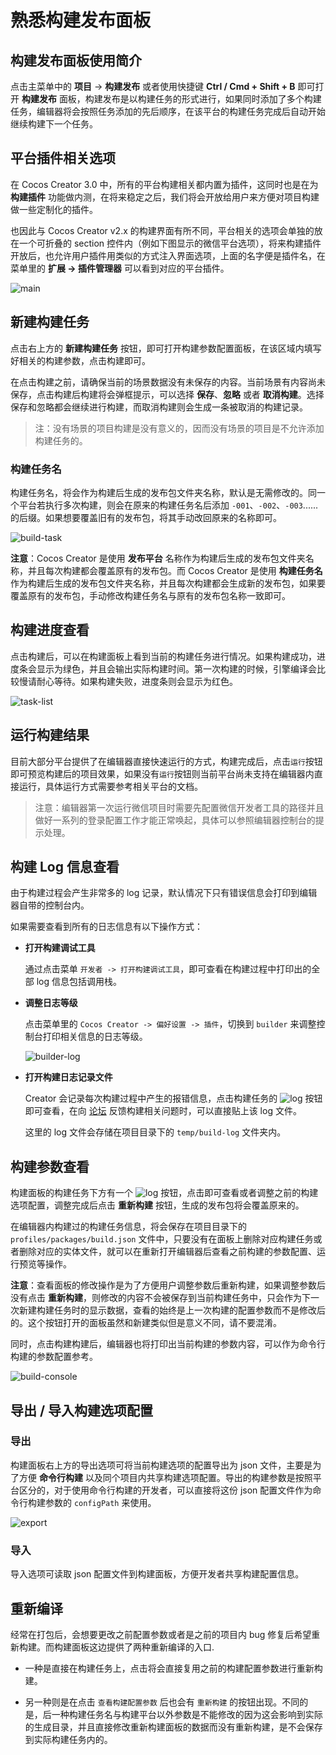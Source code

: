 # 熟悉构建发布面板

## 构建发布面板使用简介

点击主菜单中的 **项目** -> **构建发布** 或者使用快捷键 **Ctrl / Cmd + Shift + B** 即可打开 **构建发布** 面板，构建发布是以构建任务的形式进行，如果同时添加了多个构建任务，编辑器将会按照任务添加的先后顺序，在该平台的构建任务完成后自动开始继续构建下一个任务。

## 平台插件相关选项

在 Cocos Creator 3.0 中，所有的平台构建相关都内置为插件，这同时也是在为 **构建插件** 功能做内测，在将来稳定之后，我们将会开放给用户来方便对项目构建做一些定制化的插件。

也因此与 Cocos Creator v2.x 的构建界面有所不同，平台相关的选项会单独的放在一个可折叠的 section 控件内（例如下图显示的微信平台选项），将来构建插件开放后，也允许用户插件用类似的方式注入界面选项，上面的名字便是插件名，在菜单里的 **扩展 -> 插件管理器** 可以看到对应的平台插件。

![main](build-panel/main.jpg)

## 新建构建任务

点击右上方的 **新建构建任务** 按钮，即可打开构建参数配置面板，在该区域内填写好相关的构建参数，点击构建即可。

在点击构建之前，请确保当前的场景数据没有未保存的内容。当前场景有内容尚未保存，点击构建后构建将会弹框提示，可以选择 **保存**、**忽略** 或者 **取消构建**。选择保存和忽略都会继续进行构建，而取消构建则会生成一条被取消的构建记录。

> 注：没有场景的项目构建是没有意义的，因而没有场景的项目是不允许添加构建任务的。

### 构建任务名

构建任务名，将会作为构建后生成的发布包文件夹名称，默认是无需修改的。同一个平台若执行多次构建，则会在原来的构建任务名后添加 `-001`、`-002`、`-003`...... 的后缀。如果想要覆盖旧有的发布包，将其手动改回原来的名称即可。

![build-task](build-panel/build-task.jpg)

**注意**：Cocos Creator 是使用 **发布平台** 名称作为构建后生成的发布包文件夹名称，并且每次构建都会覆盖原有的发布包。而 Cocos Creator 是使用 **构建任务名** 作为构建后生成的发布包文件夹名称，并且每次构建都会生成新的发布包，如果要覆盖原有的发布包，手动修改构建任务名与原有的发布包名称一致即可。

## 构建进度查看

点击构建后，可以在构建面板上看到当前的构建任务进行情况。如果构建成功，进度条会显示为绿色，并且会输出实际构建时间。第一次构建的时候，引擎编译会比较慢请耐心等待。如果构建失败，进度条则会显示为红色。

![task-list](build-panel/task-list.jpg)

## 运行构建结果

目前大部分平台提供了在编辑器直接快速运行的方式，构建完成后，点击`运行`按钮即可预览构建后的项目效果，如果没有`运行`按钮则当前平台尚未支持在编辑器内直接运行，具体运行方式需要参考相关平台的文档。

> 注意：编辑器第一次运行微信项目时需要先配置微信开发者工具的路径并且做好一系列的登录配置工作才能正常唤起，具体可以参照编辑器控制台的提示处理。

## 构建 Log 信息查看

由于构建过程会产生非常多的 log 记录，默认情况下只有错误信息会打印到编辑器自带的控制台内。

如果需要查看到所有的日志信息有以下操作方式：

- **打开构建调试工具**

    通过点击菜单 `开发者 -> 打开构建调试工具`，即可查看在构建过程中打印出的全部 log 信息包括调用栈。

- **调整日志等级**

    点击菜单里的 `Cocos Creator -> 偏好设置 -> 插件`，切换到 `builder` 来调整控制台打印相关信息的日志等级。

    ![builder-log](./build-panel/builder-log.jpg)

- **打开构建日志记录文件**

    Creator 会记录每次构建过程中产生的报错信息，点击构建任务的 ![log](build-panel/log.jpg) 按钮即可查看，在向  [论坛](https://forum.cocos.org/c/3D) 反馈构建相关问题时，可以直接贴上该 log 文件。

    这里的 log 文件会存储在项目目录下的 `temp/build-log` 文件夹内。

## 构建参数查看

构建面板的构建任务下方有一个 ![log](build-panel/view_build_parameter.png) 按钮，点击即可查看或者调整之前的构建选项配置，调整完成后点击 **重新构建** 按钮，生成的发布包将会覆盖原来的。

在编辑器内构建过的构建任务信息，将会保存在项目目录下的 `profiles/packages/build.json` 文件中，只要没有在面板上删除对应构建任务或者删除对应的实体文件，就可以在重新打开编辑器后查看之前构建的参数配置、运行预览等操作。

**注意**：查看面板的修改操作是为了方便用户调整参数后重新构建，如果调整参数后没有点击 **重新构建**，则修改的内容不会被保存到当前构建任务中，只会作为下一次新建构建任务时的显示数据，查看的始终是上一次构建的配置参数而不是修改后的。这个按钮打开的面板虽然和新建类似但是意义不同，请不要混淆。

同时，点击构建构建后，编辑器也将打印出当前构建的参数内容，可以作为命令行构建的参数配置参考。

![build-console](build-panel/build-console.jpg)

## 导出 / 导入构建选项配置

### 导出

构建面板右上方的导出选项可将当前构建选项的配置导出为 json 文件，主要是为了方便 **命令行构建** 以及同个项目内共享构建选项配置。导出的构建参数是按照平台区分的，对于使用命令行构建的开发者，可以直接将这份 json 配置文件作为命令行构建参数的 `configPath` 来使用。

![export](build-panel/export.jpg)

### 导入

导入选项可读取 json 配置文件到构建面板，方便开发者共享构建配置信息。

## 重新编译

经常在打包后，会想要更改之前配置参数或者是之前的项目内 bug 修复后希望重新构建。而构建面板这边提供了两种重新编译的入口.

- 一种是直接在构建任务上，点击将会直接复用之前的构建配置参数进行重新构建。

- 另一种则是在点击 `查看构建配置参数` 后也会有 `重新构建` 的按钮出现。不同的是，后一种构建任务名与构建平台以外参数是不能修改的因为这会影响到实际的生成目录，并且直接修改重新构建面板的数据而没有重新构建，是不会保存到实际构建任务内的。
